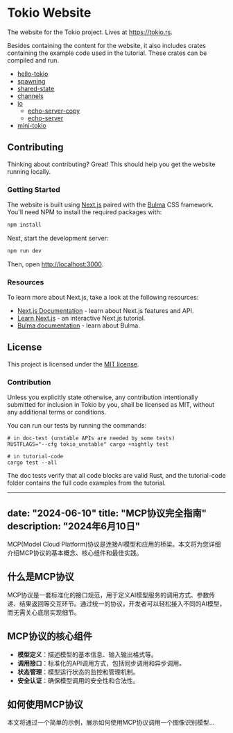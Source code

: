 # Tokio Website

The website for the Tokio project. Lives at https://tokio.rs.

Besides containing the content for the website, it also includes crates
containing the example code used in the tutorial. These crates can be compiled
and run.

* [hello-tokio](tutorial-code/hello-tokio/src/main.rs)
* [spawning](tutorial-code/spawning/src/main.rs)
* [shared-state](tutorial-code/shared-state/src/main.rs)
* [channels](tutorial-code/channels/src/main.rs)
* [io](tutorial-code/io)
    * [echo-server-copy](tutorial-code/io/src/echo-server-copy.rs)
    * [echo-server](tutorial-code/io/src/echo-server.rs)
* [mini-tokio](tutorial-code/mini-tokio/src/main.rs)

## Contributing

Thinking about contributing? Great! This should help you get the website running
locally.

### Getting Started

The website is built using [Next.js] paired with the [Bulma] CSS framework.
You'll need NPM to install the required packages with:

```bash
npm install
```

Next, start the development server:

```bash
npm run dev
```

Then, open [http://localhost:3000](http://localhost:3000).

[Next.js]: https://nextjs.org/
[Bulma]: https://bulma.io/

### Resources

To learn more about Next.js, take a look at the following resources:

- [Next.js Documentation](https://nextjs.org/docs) - learn about Next.js features and API.
- [Learn Next.js](https://nextjs.org/learn) - an interactive Next.js tutorial.
- [Bulma documentation](https://bulma.io/documentation/) - learn about Bulma.

## License

This project is licensed under the [MIT license](LICENSE).

### Contribution

Unless you explicitly state otherwise, any contribution intentionally submitted
for inclusion in Tokio by you, shall be licensed as MIT, without any additional
terms or conditions.

You can run our tests by running the commands:
```
# in doc-test (unstable APIs are needed by some tests)
RUSTFLAGS="--cfg tokio_unstable" cargo +nightly test

# in tutorial-code
cargo test --all
```
The doc tests verify that all code blocks are valid Rust, and the tutorial-code folder
contains the full code examples from the tutorial.

---
date: "2024-06-10"
title: "MCP协议完全指南"
description: "2024年6月10日"
---

MCP(Model Cloud Platform)协议是连接AI模型和应用的桥梁。本文将为您详细介绍MCP协议的基本概念、核心组件和最佳实践。

## 什么是MCP协议

MCP协议是一套标准化的接口规范，用于定义AI模型服务的调用方式、参数传递、结果返回等交互环节。通过统一的协议，开发者可以轻松接入不同的AI模型，而无需关心底层实现细节。

## MCP协议的核心组件

- **模型定义**：描述模型的基本信息、输入输出格式等。
- **调用接口**：标准化的API调用方式，包括同步调用和异步调用。
- **状态管理**：模型运行状态的监控和管理机制。
- **安全认证**：确保模型调用的安全性和合法性。

## 如何使用MCP协议

本文将通过一个简单的示例，展示如何使用MCP协议调用一个图像识别模型...

